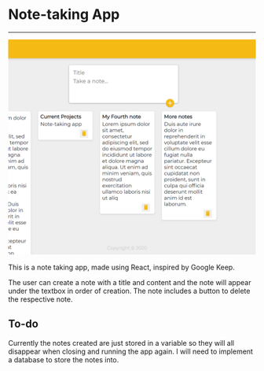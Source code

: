 # Note-taking App

---

![Note App image](images/Note-taking-app.png)

This is a note taking app, made using React, inspired by Google Keep.

The user can create a note with a title and content and the note will appear under the textbox in order of creation. The note includes a button to delete the respective note.

## To-do

Currently the notes created are just stored in a variable so they will all disappear when closing and running the app again. I will need to implement a database to store the notes into.
